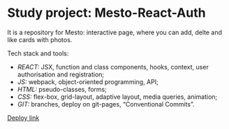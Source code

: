 # Study project: Mesto-React-Auth  
  
It is a repository for Mesto: interactive page, where you can add, delte and like cards with photos.    
  
Tech stack and tools:  
  
* _REACT:_ JSX, function and class components, hooks, context, user authorisation and registration;
* _JS:_ webpack, object-oriented programming, API;
* _HTML:_ pseudo-classes, forms;  
* _CSS:_ flex-box, grid-layout, adaptive layout, media queries, animation;  
* _GIT:_ branches, deploy on git-pages, “Conventional Commits”.  

[Deploy link](https://ddsed.github.io/react-mesto-auth/) 
